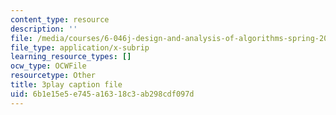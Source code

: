 ```yaml
---
content_type: resource
description: ''
file: /media/courses/6-046j-design-and-analysis-of-algorithms-spring-2015/6b1e15e5e745a16318c3ab298cdf097d_EzeYI7p9MjU.srt
file_type: application/x-subrip
learning_resource_types: []
ocw_type: OCWFile
resourcetype: Other
title: 3play caption file
uid: 6b1e15e5-e745-a163-18c3-ab298cdf097d
---
```

